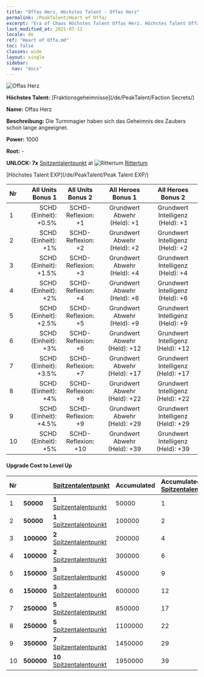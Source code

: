 ```yaml
---
title: "Offas Herz. Höchstes Talent - Offas Herz"
permalink: /PeakTalent/Heart of Offa/
excerpt: "Era of Chaos Höchstes Talent Offas Herz. Höchstes Talent Offas Herz. Offas Herz"
last_modified_at: 2021-07-13
locale: de
ref: "Heart of Offa.md"
toc: false
classes: wide
layout: single
sidebar:
  nav: "docs"
---
```


  ![Offas Herz](/images/pt/talent_3008.png)

  **Höchstes Talent:** [Fraktionsgeheimnisse](/de/PeakTalent/Faction Secrets/)

  **Name:** Offas Herz

  **Beschreibung:** Die Turmmagier haben sich das Geheimnis des Zaubers schon lange angeeignet.

  **Power:** 1000

  **Root:** -

  **UNLOCK: 7x** [Spitzentalentpunkt](/ItemsDE/con_934/) at ![Rittertum](/images/pt/talent_3006.png) [Rittertum](/de/PeakTalent/Chivalry/)

  [Höchstes Talent EXP](/de/PeakTalent/Peak Talent EXP/)

  | Nr | All Units Bonus 1 | All Units Bonus 2 | All Heroes Bonus 1 | All Heroes Bonus 2 |
  |:---|--------------:|:-------------:|:-------------:|:-------------:|
  | 1 | SCHD (Einheit): +0.5% | SCHD-Reflexion: +1 | Grundwert Abwehr (Held): +1 | Grundwert Intelligenz (Held): +1 |
  | 2 | SCHD (Einheit): +1% | SCHD-Reflexion: +2 | Grundwert Abwehr (Held): +2 | Grundwert Intelligenz (Held): +2 |
  | 3 | SCHD (Einheit): +1.5% | SCHD-Reflexion: +3 | Grundwert Abwehr (Held): +4 | Grundwert Intelligenz (Held): +4 |
  | 4 | SCHD (Einheit): +2% | SCHD-Reflexion: +4 | Grundwert Abwehr (Held): +6 | Grundwert Intelligenz (Held): +6 |
  | 5 | SCHD (Einheit): +2.5% | SCHD-Reflexion: +5 | Grundwert Abwehr (Held): +9 | Grundwert Intelligenz (Held): +9 |
  | 6 | SCHD (Einheit): +3% | SCHD-Reflexion: +6 | Grundwert Abwehr (Held): +12 | Grundwert Intelligenz (Held): +12 |
  | 7 | SCHD (Einheit): +3.5% | SCHD-Reflexion: +7 | Grundwert Abwehr (Held): +17 | Grundwert Intelligenz (Held): +17 |
  | 8 | SCHD (Einheit): +4% | SCHD-Reflexion: +8 | Grundwert Abwehr (Held): +22 | Grundwert Intelligenz (Held): +22 |
  | 9 | SCHD (Einheit): +4.5% | SCHD-Reflexion: +9 | Grundwert Abwehr (Held): +29 | Grundwert Intelligenz (Held): +29 |
  | 10 | SCHD (Einheit): +5% | SCHD-Reflexion: +10 | Grundwert Abwehr (Held): +39 | Grundwert Intelligenz (Held): +39 |


#### Upgrade Cost to Level Up

  | Nr | <i class="fas fa-coins"/> | [Spitzentalentpunkt](/ItemsDE/con_934/) | Accumulated <i class="fas fa-coins"/> | Accumulated [Spitzentalentpunkt](/ItemsDE/con_934/) |
  |:---|:--------------|:-------------|:-------------|:-------------|
  | 1 | **50000** | **1** [Spitzentalentpunkt](/ItemsDE/con_934/) | 50000 | 1 |
  | 2 | **50000** | **1** [Spitzentalentpunkt](/ItemsDE/con_934/) | 100000 | 2 |
  | 3 | **100000** | **2** [Spitzentalentpunkt](/ItemsDE/con_934/) | 200000 | 4 |
  | 4 | **100000** | **2** [Spitzentalentpunkt](/ItemsDE/con_934/) | 300000 | 6 |
  | 5 | **150000** | **3** [Spitzentalentpunkt](/ItemsDE/con_934/) | 450000 | 9 |
  | 6 | **150000** | **3** [Spitzentalentpunkt](/ItemsDE/con_934/) | 600000 | 12 |
  | 7 | **250000** | **5** [Spitzentalentpunkt](/ItemsDE/con_934/) | 850000 | 17 |
  | 8 | **250000** | **5** [Spitzentalentpunkt](/ItemsDE/con_934/) | 1100000 | 22 |
  | 9 | **350000** | **7** [Spitzentalentpunkt](/ItemsDE/con_934/) | 1450000 | 29 |
  | 10 | **500000** | **10** [Spitzentalentpunkt](/ItemsDE/con_934/) | 1950000 | 39 |
